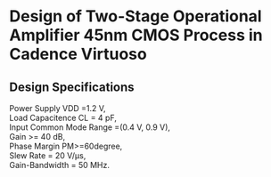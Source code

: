 # Design of Two-Stage Operational Amplifier 45nm CMOS Process in Cadence Virtuoso
## Design Specifications
Power Supply VDD =1.2 V,   
Load Capacitence CL = 4 pF,   
Input Common Mode Range =(0.4 V, 0.9 V),   
Gain >= 40 dB,   
Phase Margin PM>=60degree,   
Slew Rate = 20 V/µs,    
Gain-Bandwidth = 50 MHz.
